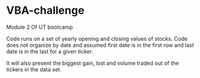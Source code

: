 # VBA-challenge
Module 2 Of UT bootcamp

Code runs on a set of yearly opening and closing values of stocks. Code does not organize by date and assumed first date is in the first row and last date is in the last for a given ticker.

It will also present the biggest gain, lost and volume traded out of the tickers in the data set.
